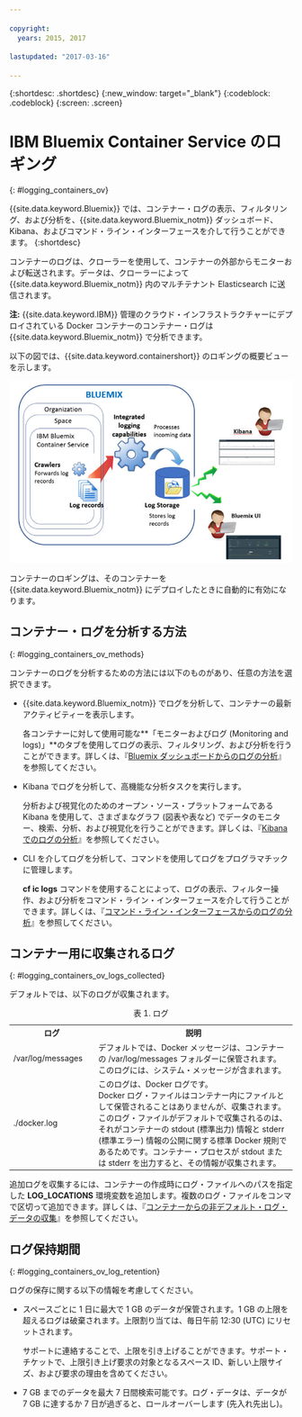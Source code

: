 ```yaml
---

copyright:
  years: 2015, 2017

lastupdated: "2017-03-16"

---
```



{:shortdesc: .shortdesc}
{:new_window: target="_blank"}
{:codeblock: .codeblock}
{:screen: .screen}


# IBM Bluemix Container Service のロギング
{: #logging_containers_ov}

{{site.data.keyword.Bluemix}} では、コンテナー・ログの表示、フィルタリング、および分析を、{{site.data.keyword.Bluemix_notm}} ダッシュボード、Kibana、およびコマンド・ライン・インターフェースを介して行うことができます。
{:shortdesc}

コンテナーのログは、クローラーを使用して、コンテナーの外部からモニターおよび転送されます。データは、クローラーによって {{site.data.keyword.Bluemix_notm}} 内のマルチテナント Elasticsearch に送信されます。

**注:** {{site.data.keyword.IBM}} 管理のクラウド・インフラストラクチャーにデプロイされている Docker コンテナーのコンテナー・ログは {{site.data.keyword.Bluemix_notm}} で分析できます。

以下の図では、{{site.data.keyword.containershort}} のロギングの概要ビューを示します。

![コンテナーの大まかなコンポーネントの概要](images/logging_containers_ov.jpg "コンテナーの大まかなコンポーネントの概要")

コンテナーのロギングは、そのコンテナーを {{site.data.keyword.Bluemix_notm}} にデプロイしたときに自動的に有効になります。


## コンテナー・ログを分析する方法
{: #logging_containers_ov_methods}
 
コンテナーのログを分析するための方法には以下のものがあり、任意の方法を選択できます。

* {{site.data.keyword.Bluemix_notm}} でログを分析して、コンテナーの最新アクティビティーを表示します。
    
    各コンテナーに対して使用可能な**「モニターおよびログ (Monitoring and logs)」**のタブを使用してログの表示、フィルタリング、および分析を行うことができます。詳しくは、『[Bluemix ダッシュボードからのログの分析](../logging_view_dashboard.html#analyzing_logs_bmx_ui)』を参照してください。
    
* Kibana でログを分析して、高機能な分析タスクを実行します。
    
    分析および視覚化のためのオープン・ソース・プラットフォームである Kibana を使用して、さまざまなグラフ (図表や表など) でデータのモニター、検索、分析、および視覚化を行うことができます。詳しくは、『[Kibana でのログの分析](../kibana4/logging_analyzing_logs_Kibana.html#analyzing_logs_Kibana)』を参照してください。

* CLI を介してログを分析して、コマンドを使用してログをプログラマチックに管理します。
    
    **cf ic logs** コマンドを使用することによって、ログの表示、フィルター操作、および分析をコマンド・ライン・インターフェースを介して行うことができます。詳しくは、『[コマンド・ライン・インターフェースからのログの分析](../logging_view_cli.html#analyzing_logs_cli)』を参照してください。

## コンテナー用に収集されるログ
{: #logging_containers_ov_logs_collected}

デフォルトでは、以下のログが収集されます。

<table>
  <caption>表 1. ログ</caption>
  <tbody>
    <tr>
      <th align="center">ログ</th>
      <th align="center">説明</th>
    </tr>
    <tr>
      <td align="left" width="30%">/var/log/messages</td>
      <td align="left" width="70%"> デフォルトでは、Docker メッセージは、コンテナーの /var/log/messages フォルダーに保管されます。このログには、システム・メッセージが含まれます。
      </td>
    </tr>
    <tr>
      <td align="left">./docker.log</td>
      <td align="left">このログは、Docker ログです。<br> Docker ログ・ファイルはコンテナー内にファイルとして保管されることはありませんが、収集されます。このログ・ファイルがデフォルトで収集されるのは、それがコンテナーの stdout (標準出力) 情報と stderr (標準エラー) 情報の公開に関する標準 Docker 規則であるためです。コンテナー・プロセスが stdout または stderr を出力すると、その情報が収集されます。
      </td>
     </tr>
  </tbody>
</table>

追加ログを収集するには、コンテナーの作成時にログ・ファイルへのパスを指定した **LOG_LOCATIONS** 環境変数を追加します。複数のログ・ファイルをコンマで区切って追加できます。詳しくは、『[コンテナーからの非デフォルト・ログ・データの収集](logging_containers_other_logs.html#logging_containers_collect_data)』を参照してください。



## ログ保持期間
{: #logging_containers_ov_log_retention}

ログの保存に関する以下の情報を考慮してください。

* スペースごとに 1 日に最大で 1 GB のデータが保管されます。1 GB の上限を超えるログは破棄されます。上限割り当ては、毎日午前 12:30 (UTC) にリセットされます。 

    サポートに連絡することで、上限を引き上げることができます。サポート・チケットで、上限引き上げ要求の対象となるスペース ID、新しい上限サイズ、および要求の理由を含めてください。

* 7 GB までのデータを最大 7 日間検索可能です。ログ・データは、データが 7 GB に達するか 7 日が過ぎると、ロールオーバーします (先入れ先出し)。

